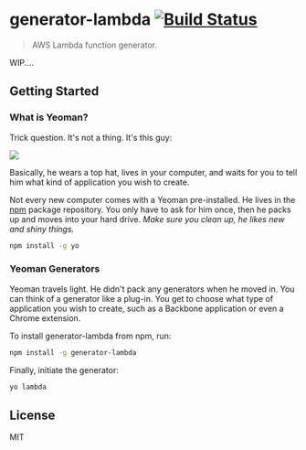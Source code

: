 # generator-lambda [![Build Status](https://secure.travis-ci.org/zhiyelee/generator-lambda.png?branch=master)](https://travis-ci.org/zhiyelee/generator-lambda)

> AWS Lambda function generator.

WIP....


## Getting Started

### What is Yeoman?

Trick question. It's not a thing. It's this guy:

![](http://i.imgur.com/JHaAlBJ.png)

Basically, he wears a top hat, lives in your computer, and waits for you to tell him what kind of application you wish to create.

Not every new computer comes with a Yeoman pre-installed. He lives in the [npm](https://npmjs.org) package repository. You only have to ask for him once, then he packs up and moves into your hard drive. *Make sure you clean up, he likes new and shiny things.*

```bash
npm install -g yo
```

### Yeoman Generators

Yeoman travels light. He didn't pack any generators when he moved in. You can think of a generator like a plug-in. You get to choose what type of application you wish to create, such as a Backbone application or even a Chrome extension.

To install generator-lambda from npm, run:

```bash
npm install -g generator-lambda
```

Finally, initiate the generator:

```bash
yo lambda
```

## License

MIT
